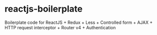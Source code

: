 # reactjs-boilerplate
Boilerplate code for ReactJS + Redux + Less + Controlled form + AJAX + HTTP request interceptor + Router v4 + Authentication
